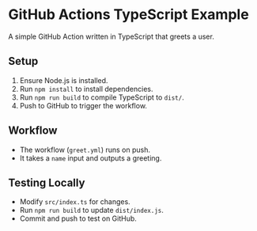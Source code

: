 # GitHub Actions TypeScript Example

A simple GitHub Action written in TypeScript that greets a user.

## Setup
1. Ensure Node.js is installed.
2. Run `npm install` to install dependencies.
3. Run `npm run build` to compile TypeScript to `dist/`.
4. Push to GitHub to trigger the workflow.

## Workflow
- The workflow (`greet.yml`) runs on push.
- It takes a `name` input and outputs a greeting.

## Testing Locally
- Modify `src/index.ts` for changes.
- Run `npm run build` to update `dist/index.js`.
- Commit and push to test on GitHub.